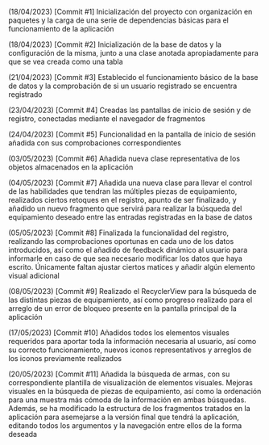 (18/04/2023) [Commit #1] Inicialización del proyecto con organización en paquetes y la carga de una serie de dependencias básicas para el funcionamiento de la aplicación

(18/04/2023) [Commit #2] Inicialización de la base de datos y la configuración de la misma, junto a una clase anotada apropiadamente para que se vea creada como una tabla

(21/04/2023) [Commit #3] Establecido el funcionamiento básico de la base de datos y la comprobación de si un usuario registrado se encuentra registrado

(23/04/2023) [Commit #4] Creadas las pantallas de inicio de sesión y de registro, conectadas mediante el navegador de fragmentos

(24/04/2023) [Commit #5] Funcionalidad en la pantalla de inicio de sesión añadida con sus comprobaciones correspondientes

(03/05/2023) [Commit #6] Añadida nueva clase representativa de los objetos almacenados en la aplicación

(04/05/2023) [Commit #7] Añadida una nueva clase para llevar el control de las habilidades que tendran las múltiples piezas de equipamiento, realizados ciertos retoques en 
el registro, apunto de ser finalizado, y añadido un nuevo fragmento que servirá para realizar la búsqueda del equipamiento deseado entre las entradas registradas en la base
de datos

(05/05/2023) [Commit #8] Finalizada la funcionalidad del registro, realizando las comprobaciones oportunas en cada uno de los datos introducidos, así como el añadido de feedback
dinámico al usuario para informarle en caso de que sea necesario modificar los datos que haya escrito. Únicamente faltan ajustar ciertos matices y añadir algún elemento visual adicional

(08/05/2023) [Commit #9] Realizado el RecyclerView para la búsqueda de las distintas piezas de equipamiento, así como progreso realizado para el arreglo de un error de bloqueo presente en
la pantalla principal de la aplicación

(17/05/2023) [Commit #10] Añadidos todos los elementos visuales requeridos para aportar toda la información necesaria al usuario, así como su correcto funcionamiento, nuevos
iconos representativos y arreglos de los iconos previamente realizados

(20/05/2023) [Commit #11] Añadida la búsqueda de armas, con su correspondiente plantilla de visualización de elementos visuales. Mejoras visuales en la búsqueda de piezas
de equipamiento, así como la ordenación para una muestra más cómoda de la información en ambas búsquedas. Además, se ha modificado la estructura de los fragmentos tratados
en la aplicación para asemejarse a la versión final que tendrá la aplicación, editando todos los argumentos y la navegación entre ellos de la forma deseada